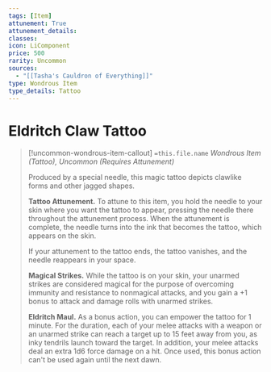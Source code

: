 ```yaml
---
tags: [Item]
attunement: True
attunement_details: 
classes: 
icon: LiComponent
price: 500
rarity: Uncommon
sources:
  - "[[Tasha's Cauldron of Everything]]"
type: Wondrous Item
type_details: Tattoo
---
```

# Eldritch Claw Tattoo
>[!uncommon-wondrous-item-callout] `=this.file.name`
>*Wondrous Item (Tattoo), Uncommon (Requires Attunement)*
>
>Produced by a special needle, this magic tattoo depicts clawlike forms and other jagged shapes.
>
>**Tattoo Attunement.** To attune to this item, you hold the needle to your skin where you want the tattoo to appear, pressing the needle there throughout the attunement process. When the attunement is complete, the needle turns into the ink that becomes the tattoo, which appears on the skin.
>
>If your attunement to the tattoo ends, the tattoo vanishes, and the needle reappears in your space.
>
>**Magical Strikes.** While the tattoo is on your skin, your unarmed strikes are considered magical for the purpose of overcoming immunity and resistance to nonmagical attacks, and you gain a +1 bonus to attack and damage rolls with unarmed strikes.
>
>**Eldritch Maul.** As a bonus action, you can empower the tattoo for 1 minute. For the duration, each of your melee attacks with a weapon or an unarmed strike can reach a target up to 15 feet away from you, as inky tendrils launch toward the target. In addition, your melee attacks deal an extra 1d6 force damage on a hit. Once used, this bonus action can't be used again until the next dawn.
>
>
